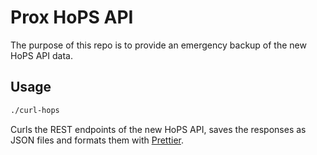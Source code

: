 # Prox HoPS API

The purpose of this repo is to provide an emergency backup of the new HoPS API data.

## Usage

```bash
./curl-hops
```

Curls the REST endpoints of the new HoPS API, saves the responses as JSON files and formats them
with [Prettier](https://prettier.io/).
